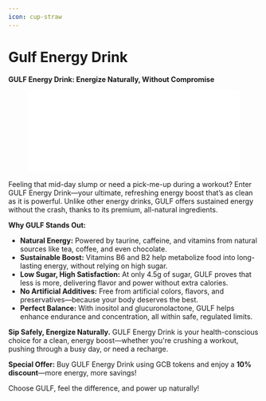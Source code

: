 ```yaml
---
icon: cup-straw
---
```


# Gulf Energy Drink

**GULF Energy Drink: Energize Naturally, Without Compromise**

<figure><img src="../.gitbook/assets/logo gulf.png" alt=""><figcaption></figcaption></figure>

Feeling that mid-day slump or need a pick-me-up during a workout? Enter GULF Energy Drink—your ultimate, refreshing energy boost that’s as clean as it is powerful. Unlike other energy drinks, GULF offers sustained energy without the crash, thanks to its premium, all-natural ingredients.

**Why GULF Stands Out:**

* **Natural Energy:** Powered by taurine, caffeine, and vitamins from natural sources like tea, coffee, and even chocolate.
* **Sustainable Boost:** Vitamins B6 and B2 help metabolize food into long-lasting energy, without relying on high sugar.
* **Low Sugar, High Satisfaction:** At only 4.5g of sugar, GULF proves that less is more, delivering flavor and power without extra calories.
* **No Artificial Additives:** Free from artificial colors, flavors, and preservatives—because your body deserves the best.
* **Perfect Balance:** With inositol and glucuronolactone, GULF helps enhance endurance and concentration, all within safe, regulated limits.

**Sip Safely, Energize Naturally.** GULF Energy Drink is your health-conscious choice for a clean, energy boost—whether you're crushing a workout, pushing through a busy day, or need a recharge.

**Special Offer:** Buy GULF Energy Drink using GCB tokens and enjoy a **10% discount**—more energy, more savings!

Choose GULF, feel the difference, and power up naturally!
